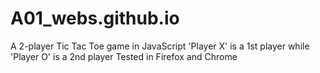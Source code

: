 # A01_webs.github.io
A 2-player Tic Tac Toe game in JavaScript
'Player X' is a 1st player while 'Player O' is a 2nd player
Tested in Firefox and Chrome
